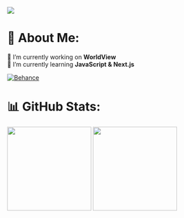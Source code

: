 ![](https://skills.syvixor.com/api/icons?i=c,csharp,java,mysql,html,css,svg,threejs,react,tailwind,spring,npm,git,leetcode,github,vscode,blender,figma,obsidian,premierepro,photoshop)

<!--
![](https://skills.syvixor.com/api/icons?i=c,csharp,java,js,ts,mysql,html,css,svg,threejs,react,nextjs,spring,tailwind,graphql,docker,prisma,npm,git,github,vscode,leetcode,postgresql,blender,figma,obsidian,premierepro,photoshop,canva)
-->



# 💫 About Me:
🔭 I’m currently working on **WorldView**<br>
🌱 I’m currently learning **JavaScript & Next.js**<br>

[![Behance](https://img.shields.io/badge/Behance-1769ff?logo=behance&logoColor=white)](https://www.behance.net/shalev3)


# 📊 GitHub Stats:
<a href="https://www.youtube.com/watch?v=dQw4w9WgXcQ"><img src="https://github-readme-stats.vercel.app/api?username=Shalev-Aviv&theme=holi&hide_border=false&include_all_commits=false&count_private=false" height="195"></a>
<a href="https://www.youtube.com/watch?v=dQw4w9WgXcQ"><img src="https://github-readme-stats.vercel.app/api/top-langs/?username=Shalev-Aviv&theme=holi&hide_border=false&include_all_commits=false&count_private=false&layout=compact" height="195"></a>

<!-- Used these sites & repos to decorate the README -->
<!-- https://gprm.itsvg.in -->
<!-- https://github.com/syvixor/skills-icons -->
